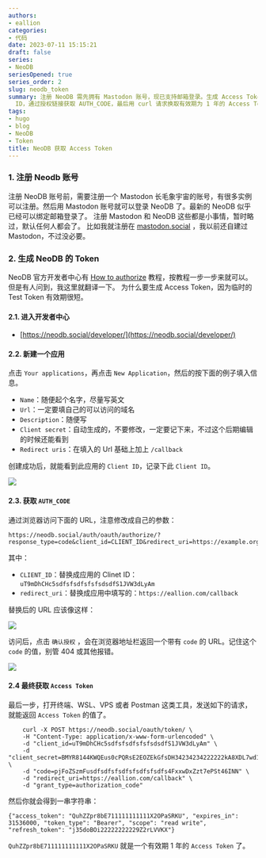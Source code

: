 ```yaml
---
authors:
- eallion
categories:
- 代码
date: 2023-07-11 15:15:21
draft: false
series:
- NeoDB
seriesOpened: true
series_order: 2
slug: neodb_token
summary: 注册 NeoDB 需先拥有 Mastodon 账号，现已支持邮箱登录。生成 Access Token 需在开发者中心创建应用并记录 Client
  ID，通过授权链接获取 AUTH_CODE，最后用 curl 请求换取有效期为 1 年的 Access Token。
tags:
- hugo
- blog
- NeoDB
- Token
title: NeoDB 获取 Access Token
---
```

### 1. 注册 Neodb 账号

注册 NeoDB 账号前，需要注册一个 Mastodon 长毛象宇宙的账号，有很多实例可以注册。然后用 Mastodon 账号就可以登录 NeoDB 了。最新的 NeoDB 似乎已经可以绑定邮箱登录了。
注册 Mastodon 和 NeoDB 这些都是小事情，暂时略过，默认任何人都会了。
比如我就注册在 [mastodon.social](https://mastodon.social/@eallion) ，我以前还自建过 Mastodon，不过没必要。

### 2. 生成 NeoDB 的 Token

NeoDB 官方开发者中心有 [How to authorize](https://neodb.social/developer/) 教程，按教程一步一步来就可以。
但是有人问到，我这里就翻译一下。
为什么要生成 Access Token，因为临时的 Test Token 有效期很短。

#### 2.1. 进入开发者中心

- [https://neodb.social/developer/](https://neodb.social/developer/)

#### 2.2. 新建一个应用

点击 `Your applications`，再点击 `New Application`，然后的按下面的例子填入信息。

- `Name`：随便起个名字，尽量写英文
- `Url`：一定要填自己的可以访问的域名
- `Description`：随便写
- `Client secret`：自动生成的，不要修改，一定要记下来，不过这个后期编辑的时候还能看到
- `Redirect uris`：在填入的 Url 基础上加上 `/callback`

创建成功后，就能看到此应用的 `Client ID`，记录下此 `Client ID`。

![](/assets/images/posts/2023/07/creat_app.png)

#### 2.3. 获取 `AUTH_CODE`

通过浏览器访问下面的 URL，注意修改成自己的参数：

```
https://neodb.social/auth/oauth/authorize/?response_type=code&client_id=CLIENT_ID&redirect_uri=https://example.org/callback
```

其中：

- `CLIENT_ID`：替换成应用的 Clinet ID：`uT9mDhCHc5sdfsfsdfsfsfsdsdfS1JVW3dLyAm`
- `redirect_uri`：替换成应用中填写的：`https://eallion.com/callback`

替换后的 URL 应该像这样：

![](/assets/images/posts/2023/07/authorize.png)

访问后，点击 `确认授权` ，会在浏览器地址栏返回一个带有 `code` 的 URL。记住这个 `code` 的值，别管 404 或其他报错。

![](/assets/images/posts/2023/07/code.png)

#### 2.4 最终获取 `Access Token`

最后一步，打开终端、WSL、VPS 或者 Postman 这类工具，发送如下的请求，就能返回 `Access Token` 的值了。

```
    curl -X POST https://neodb.social/oauth/token/ \
    -H "Content-Type: application/x-www-form-urlencoded" \
    -d "client_id=uT9mDhCHc5sdfsfsdfsfsfsdsdfS1JVW3dLyAm" \
    -d "client_secret=BMYR8144KWQEus0cPQRsE2EOZEkGfsDH34234234222222kA8XDL7wd1sgpDybvxMhvEyDUU5V0evZd8gKWhL2" \
    -d "code=pjFoZSzmFusdfsdfsfsdfsfsdfsfsdfs4FxxwDxZzt7ePSt46INN" \
    -d "redirect_uri=https://eallion.com/callback" \
    -d "grant_type=authorization_code"
```

然后你就会得到一串字符串：

```
{"access_token": "QuhZZpr8bE711111111111X2OPaSRKU", "expires_in": 31536000, "token_type": "Bearer", "scope": "read write", "refresh_token": "j35doBOi22222222229Z2rLVVKX"}
```

`QuhZZpr8bE711111111111X2OPaSRKU` 就是一个有效期 1 年的 `Access Token` 了。
